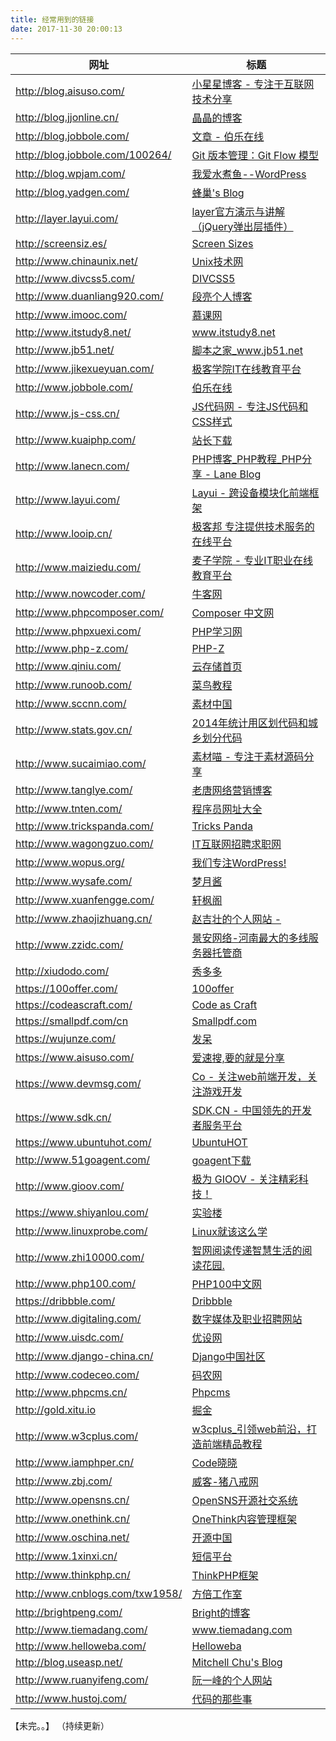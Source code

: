 ```yaml
---
title: 经常用到的链接 
date: 2017-11-30 20:00:13 
---
```



| 网址	| 标题 |
|-------|------|
| http://blog.aisuso.com/ |	[小星星博客 - 专注于互联网技术分享](http://blog.aisuso.com/) | 
| http://blog.jjonline.cn/  | [ 晶晶的博客 ]( http://blog.jjonline.cn/  ) | 
| http://blog.jobbole.com/  | [ 文章 - 伯乐在线 ]( http://blog.jobbole.com/  ) | 
| http://blog.jobbole.com/100264/ | [ Git 版本管理：Git Flow 模型 ]( http://blog.jobbole.com/100264/ ) | 
| http://blog.wpjam.com/ | [ 我爱水煮鱼--WordPress ]( http://blog.wpjam.com/ ) | 
| http://blog.yadgen.com/ | [ 蜂巢's Blog  ]( http://blog.yadgen.com/ ) | 
| http://layer.layui.com/ | [ layer官方演示与讲解（jQuery弹出层插件） ]( http://layer.layui.com/ ) | 
| http://screensiz.es/ | [ Screen Sizes ]( http://screensiz.es/phone ) | 
| http://www.chinaunix.net/ | [ Unix技术网 ]( http://www.chinaunix.net/ ) | 
| http://www.divcss5.com/ | [ DIVCSS5 ]( http://www.divcss5.com/ ) | 
| http://www.duanliang920.com/ | [ 段亮个人博客 ]( http://www.duanliang920.com/ ) | 
| http://www.imooc.com/ | [ 慕课网 ]( http://www.imooc.com/ ) | 
| http://www.itstudy8.net/ | [ www.itstudy8.net ]( http://www.itstudy8.net/ ) | 
| http://www.jb51.net/ | [ 脚本之家_www.jb51.net ]( http://www.jb51.net/ ) | 
| http://www.jikexueyuan.com/ | [ 极客学院IT在线教育平台 ]( http://www.jikexueyuan.com/ ) | 
| http://www.jobbole.com/ | [ 伯乐在线 ]( http://www.jobbole.com/ ) | 
| http://www.js-css.cn/ | [ JS代码网 - 专注JS代码和CSS样式 ]( http://www.js-css.cn/ ) | 
| http://www.kuaiphp.com/ | [ 站长下载 ]( http://www.kuaiphp.com/ ) | 
| http://www.lanecn.com/ | [ PHP博客_PHP教程_PHP分享 - Lane Blog ]( http://www.lanecn.com/ ) | 
| http://www.layui.com/ | [ Layui - 跨设备模块化前端框架 ]( http://www.layui.com/ ) | 
| http://www.looip.cn/ | [ 极客邦 专注提供技术服务的在线平台 ]( http://www.looip.cn/ ) | 
| http://www.maiziedu.com/ | [ 麦子学院 - 专业IT职业在线教育平台 ]( http://www.maiziedu.com/ ) | 
| http://www.nowcoder.com/ | [牛客网]( http://www.nowcoder.com/ ) | 
| http://www.phpcomposer.com/ | [ Composer 中文网  ]( http://www.phpcomposer.com/ ) | 
| http://www.phpxuexi.com/ | [ PHP学习网]( http://www.phpxuexi.com/ ) | 
| http://www.php-z.com/ | [ PHP-Z]( http://www.php-z.com/ ) | 
| http://www.qiniu.com/ | [ 云存储首页 ]( http://www.qiniu.com/ ) | 
| http://www.runoob.com/ | [ 菜鸟教程 ]( http://www.runoob.com/ ) | 
| http://www.sccnn.com/ | [ 素材中国 ]( http://www.sccnn.com/ ) | 
| http://www.stats.gov.cn/ | [ 2014年统计用区划代码和城乡划分代码 ]( http://www.stats.gov.cn/tjsj/tjbz/tjyqhdmhcxhfdm/2014/ ) | 
| http://www.sucaimiao.com/ | [ 素材喵 - 专注于素材源码分享 ]( http://www.sucaimiao.com/ ) | 
| http://www.tanglye.com/ | [ 老唐网络营销博客 ]( http://www.tanglye.com/ ) | 
| http://www.tnten.com/ | [ 程序员网址大全 ]( http://www.tnten.com/ ) | 
| http://www.trickspanda.com/ | [ Tricks Panda ]( http://www.trickspanda.com/ ) | 
| http://www.wagongzuo.com/ | [ IT互联网招聘求职网 ]( http://www.wagongzuo.com/ ) | 
| http://www.wopus.org/ | [ 我们专注WordPress! ]( http://www.wopus.org/ ) | 
| http://www.wysafe.com/ | [ 梦月酱 ]( http://www.wysafe.com/ ) | 
| http://www.xuanfengge.com/ | [ 轩枫阁 ]( http://www.xuanfengge.com/ ) | 
| http://www.zhaojizhuang.cn/ | [ 赵吉壮的个人网站 - ]( http://www.zhaojizhuang.cn/ ) | 
| http://www.zzidc.com/ | [ 景安网络-河南最大的多线服务器托管商 ]( http://www.zzidc.com/ ) | 
| http://xiudodo.com/ | [ 秀多多 ]( http://xiudodo.com/ ) | 
| https://100offer.com/ | [ 100offer ]( https://100offer.com/ ) | 
| https://codeascraft.com/ | [ Code as Craft ]( https://codeascraft.com/ ) | 
| https://smallpdf.com/cn | [ Smallpdf.com  ]( https://smallpdf.com/cn ) | 
| https://wujunze.com/ | [ 发呆 ]( https://wujunze.com/ ) | 
| https://www.aisuso.com/ | [ 爱速搜,要的就是分享 ]( https://www.aisuso.com/ ) | 
| https://www.devmsg.com/ | [ Co - 关注web前端开发，关注游戏开发 ]( https://www.devmsg.com/ ) | 
| https://www.sdk.cn/ | [ SDK.CN - 中国领先的开发者服务平台 ]( https://www.sdk.cn/ ) | 
| https://www.ubuntuhot.com/ | [ UbuntuHOT ]( https://www.ubuntuhot.com/ ) | 
| http://www.51goagent.com/ | [ goagent下载]( http://www.51goagent.com/ ) | 
| http://www.gioov.com/ | [ 极为 GIOOV - 关注精彩科技！ ]( http://www.gioov.com/ ) | 
| https://www.shiyanlou.com/ | [ 实验楼  ]( https://www.shiyanlou.com/ ) | 
| http://www.linuxprobe.com/ | [ Linux就该这么学 ]( http://www.linuxprobe.com/ ) | 
| http://www.zhi10000.com/ | [ 智网阅读传递智慧生活的阅读花园. ]( http://www.zhi10000.com/ ) | 
| http://www.php100.com/ | [ PHP100中文网 ]( http://www.php100.com/ ) | 
| https://dribbble.com/ | [ Dribbble ]( https://dribbble.com/ ) | 
| http://www.digitaling.com/ | [ 数字媒体及职业招聘网站 ]( http://www.digitaling.com/ ) | 
| http://www.uisdc.com/ | [ 优设网 ]( http://www.uisdc.com/ ) | 
| http://www.django-china.cn/ | [ Django中国社区 ]( http://www.django-china.cn/ ) | 
| http://www.codeceo.com/ | [ 码农网 ]( http://www.codeceo.com/ ) | 
| http://www.phpcms.cn/ | [ Phpcms ]( http://www.phpcms.cn/ ) | 
| http://gold.xitu.io | [ 掘金 ]( http://gold.xitu.io ) | 
| http://www.w3cplus.com/ | [ w3cplus_引领web前沿，打造前端精品教程 ]( http://www.w3cplus.com/ ) | 
| http://www.iamphper.cn/ | [ Code晓晓 ]( http://www.iamphper.cn/ ) | 
| http://www.zbj.com/ | [ 威客-猪八戒网 ]( http://www.zbj.com/ ) | 
| http://www.opensns.cn/ | [ OpenSNS开源社交系统 ]( http://www.opensns.cn/ ) | 
| http://www.onethink.cn/ | [ OneThink内容管理框架 ]( http://www.onethink.cn/ ) | 
| http://www.oschina.net/ | [ 开源中国 ]( http://www.oschina.net/ ) | 
| http://www.1xinxi.cn/ | [ 短信平台 ]( http://www.1xinxi.cn/ ) | 
| http://www.thinkphp.cn/ | [ ThinkPHP框架 ]( http://www.thinkphp.cn/ ) | 
| http://www.cnblogs.com/txw1958/ | [ 方倍工作室 ]( http://www.cnblogs.com/txw1958/ ) | 
| http://brightpeng.com/ | [ Bright的博客 ]( http://brightpeng.com/ ) | 
| http://www.tiemadang.com/ | [ www.tiemadang.com ]( http://www.tiemadang.com/ ) | 
| http://www.helloweba.com/ | [ Helloweba ]( http://www.helloweba.com/ ) | 
| http://blog.useasp.net/ | [ Mitchell Chu's Blog ]( http://blog.useasp.net/ ) | 
| http://www.ruanyifeng.com/ | [ 阮一峰的个人网站 ]( http://www.ruanyifeng.com/home.html ) | 
| http://www.hustoj.com/ | [ 代码的那些事 ]( http://www.hustoj.com/ ) | 

【未完。。】 （持续更新）

